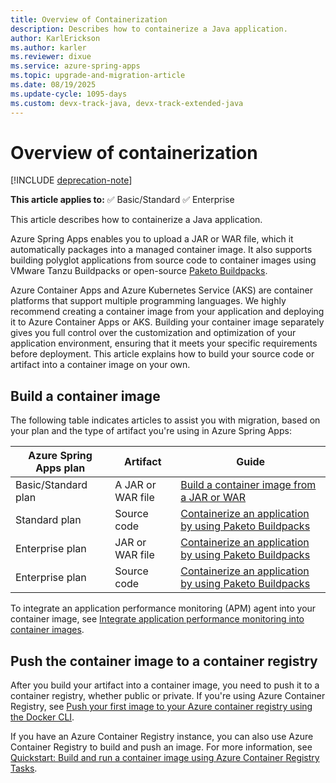 ```yaml
---
title: Overview of Containerization
description: Describes how to containerize a Java application.
author: KarlErickson
ms.author: karler
ms.reviewer: dixue
ms.service: azure-spring-apps
ms.topic: upgrade-and-migration-article
ms.date: 08/19/2025
ms.update-cycle: 1095-days
ms.custom: devx-track-java, devx-track-extended-java
---
```


# Overview of containerization

[!INCLUDE [deprecation-note](../includes/deprecation-note.md)]

**This article applies to:** ✅ Basic/Standard ✅ Enterprise

This article describes how to containerize a Java application.

Azure Spring Apps enables you to upload a JAR or WAR file, which it automatically packages into a managed container image. It also supports building polyglot applications from source code to container images using VMware Tanzu Buildpacks or open-source [Paketo Buildpacks](https://paketo.io/).

Azure Container Apps and Azure Kubernetes Service (AKS) are container platforms that support multiple programming languages. We highly recommend creating a container image from your application and deploying it to Azure Container Apps or AKS. Building your container image separately gives you full control over the customization and optimization of your application environment, ensuring that it meets your specific requirements before deployment. This article explains how to build your source code or artifact into a container image on your own.

## Build a container image

The following table indicates articles to assist you with migration, based on your plan and the type of artifact you're using in Azure Spring Apps:

| Azure Spring Apps plan | Artifact          | Guide                                                                                                           |
|------------------------|-------------------|-----------------------------------------------------------------------------------------------------------------|
| Basic/Standard plan    | A JAR or WAR file | [Build a container image from a JAR or WAR](./migrate-to-azure-container-apps-build-artifacts.md)               |
| Standard plan          | Source code       | [Containerize an application by using Paketo Buildpacks](./migrate-to-azure-container-apps-build-buildpacks.md) |
| Enterprise plan        | JAR or WAR file   | [Containerize an application by using Paketo Buildpacks](./migrate-to-azure-container-apps-build-buildpacks.md) |
| Enterprise plan        | Source code       | [Containerize an application by using Paketo Buildpacks](./migrate-to-azure-container-apps-build-buildpacks.md) |

To integrate an application performance monitoring (APM) agent into your container image, see [Integrate application performance monitoring into container images](./migrate-to-azure-container-apps-build-application-performance-monitoring.md).

## Push the container image to a container registry

After you build your artifact into a container image, you need to push it to a container registry, whether public or private. If you're using Azure Container Registry, see [Push your first image to your Azure container registry using the Docker CLI](/azure/container-registry/container-registry-get-started-docker-cli).

If you have an Azure Container Registry instance, you can also use Azure Container Registry to build and push an image. For more information, see [Quickstart: Build and run a container image using Azure Container Registry Tasks](/azure/container-registry/container-registry-quickstart-task-cli).
